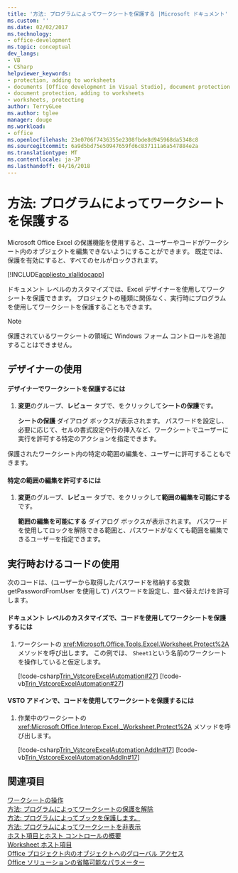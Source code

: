 ```yaml
---
title: '方法: プログラムによってワークシートを保護する |Microsoft ドキュメント'
ms.custom: ''
ms.date: 02/02/2017
ms.technology:
- office-development
ms.topic: conceptual
dev_langs:
- VB
- CSharp
helpviewer_keywords:
- protection, adding to worksheets
- documents [Office development in Visual Studio], document protection
- document protection, adding to worksheets
- worksheets, protecting
author: TerryGLee
ms.author: tglee
manager: douge
ms.workload:
- office
ms.openlocfilehash: 23e0706f7436355e2308fbde8d945968da5348c8
ms.sourcegitcommit: 6a9d5bd75e50947659fd6c837111a6a547884e2a
ms.translationtype: MT
ms.contentlocale: ja-JP
ms.lasthandoff: 04/16/2018
---
```

# <a name="how-to-programmatically-protect-worksheets"></a>方法: プログラムによってワークシートを保護する
  Microsoft Office Excel の保護機能を使用すると、ユーザーやコードがワークシート内のオブジェクトを編集できないようにすることができます。 既定では、保護を有効にすると、すべてのセルがロックされます。  
  
 [!INCLUDE[appliesto_xlalldocapp](../vsto/includes/appliesto-xlalldocapp-md.md)]  
  
 ドキュメント レベルのカスタマイズでは、Excel デザイナーを使用してワークシートを保護できます。 プロジェクトの種類に関係なく、実行時にプログラムを使用してワークシートを保護することもできます。  
  
> [!NOTE]  
>  保護されているワークシートの領域に Windows フォーム コントロールを追加することはできません。  
  
## <a name="using-the-designer"></a>デザイナーの使用  
  
#### <a name="to-protect-a-worksheet-in-the-designer"></a>デザイナーでワークシートを保護するには  
  
1.  **変更**のグループ、**レビュー**  タブで、をクリックして**シートの保護**です。  
  
     **シートの保護** ダイアログ ボックスが表示されます。 パスワードを設定し、必要に応じて、セルの書式設定や行の挿入など、ワークシートでユーザーに実行を許可する特定のアクションを指定できます。  
  
 保護されたワークシート内の特定の範囲の編集を、ユーザーに許可することもできます。  
  
#### <a name="to-allow-editing-in-specific-ranges"></a>特定の範囲の編集を許可するには  
  
1.  **変更**のグループ、**レビュー**  タブで、をクリックして**範囲の編集を可能にする**です。  
  
     **範囲の編集を可能にする** ダイアログ ボックスが表示されます。 パスワードを使用してロックを解除できる範囲と、パスワードがなくても範囲を編集できるユーザーを指定できます。  
  
## <a name="using-code-at-run-time"></a>実行時おけるコードの使用  
 次のコードは、(ユーザーから取得したパスワードを格納する変数 getPasswordFromUser を使用して) パスワードを設定し、並べ替えだけを許可します。  
  
#### <a name="to-protect-a-worksheet-by-using-code-in-a-document-level-customization"></a>ドキュメント レベルのカスタマイズで、コードを使用してワークシートを保護するには  
  
1.  ワークシートの <xref:Microsoft.Office.Tools.Excel.Worksheet.Protect%2A> メソッドを呼び出します。 この例では、 `Sheet1`という名前のワークシートを操作していると仮定します。  
  
     [!code-csharp[Trin_VstcoreExcelAutomation#27](../vsto/codesnippet/CSharp/Trin_VstcoreExcelAutomationCS/Sheet1.cs#27)]
     [!code-vb[Trin_VstcoreExcelAutomation#27](../vsto/codesnippet/VisualBasic/Trin_VstcoreExcelAutomation/Sheet1.vb#27)]  
  
#### <a name="to-protect-a-worksheet-by-using-code-in-a-vsto-add-in"></a>VSTO アドインで、コードを使用してワークシートを保護するには  
  
1.  作業中のワークシートの <xref:Microsoft.Office.Interop.Excel._Worksheet.Protect%2A> メソッドを呼び出します。  
  
     [!code-csharp[Trin_VstcoreExcelAutomationAddIn#17](../vsto/codesnippet/CSharp/trin_vstcoreexcelautomationaddin/ThisAddIn.cs#17)]
     [!code-vb[Trin_VstcoreExcelAutomationAddIn#17](../vsto/codesnippet/VisualBasic/trin_vstcoreexcelautomationaddin/ThisAddIn.vb#17)]  
  
## <a name="see-also"></a>関連項目  
 [ワークシートの操作](../vsto/working-with-worksheets.md)   
 [方法: プログラムによってワークシートの保護を解除](../vsto/how-to-programmatically-remove-protection-from-worksheets.md)   
 [方法: プログラムによってブックを保護します。](../vsto/how-to-programmatically-protect-workbooks.md)   
 [方法: プログラムによってワークシートを非表示](../vsto/how-to-programmatically-hide-worksheets.md)   
 [ホスト項目とホスト コントロールの概要](../vsto/host-items-and-host-controls-overview.md)   
 [Worksheet ホスト項目](../vsto/worksheet-host-item.md)   
 [Office プロジェクト内のオブジェクトへのグローバル アクセス](../vsto/global-access-to-objects-in-office-projects.md)   
 [Office ソリューションの省略可能なパラメーター](../vsto/optional-parameters-in-office-solutions.md)  
  
  